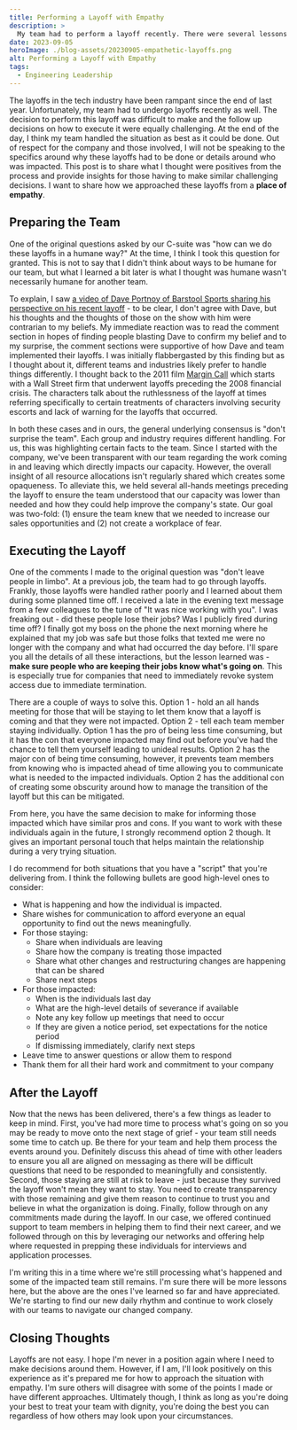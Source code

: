 ```yaml
---
title: Performing a Layoff with Empathy
description: >
  My team had to perform a layoff recently. There were several lessons and some interesting insights I gained from the situation. In this post, I'll discuss some of the lessons I learned in handling this layoff and how my organization's leaders did their best to treat everyone humanely.
date: 2023-09-05
heroImage: ./blog-assets/20230905-empathetic-layoffs.png
alt: Performing a Layoff with Empathy
tags:
  - Engineering Leadership
---
```


The layoffs in the tech industry have been rampant since the end of last year. Unfortunately, my team had to undergo layoffs recently as well. The decision to perform this layoff was difficult to make and the follow up decisions on how to execute it were equally challenging. At the end of the day, I think my team handled the situation as best as it could be done. Out of respect for the company and those involved, I will not be speaking to the specifics around why these layoffs had to be done or details around who was impacted. This post is to share what I thought were positives from the process and provide insights for those having to make similar challenging decisions. I want to share how we approached these layoffs from a **place of empathy**.

## Preparing the Team

One of the original questions asked by our C-suite was "how can we do these layoffs in a humane way?" At the time, I think I took this question for granted. This is not to say that I didn't think about ways to be humane for our team, but what I learned a bit later is what I thought was humane wasn't necessarily humane for another team.

To explain, I saw [a video of Dave Portnoy of Barstool Sports sharing his perspective on his recent layoff](https://www.youtube.com/watch?v=lmJAb7Z06xQ) - to be clear, I don't agree with Dave, but his thoughts and the thoughts of those on the show with him were contrarian to my beliefs. My immediate reaction was to read the comment section in hopes of finding people blasting Dave to confirm my belief and to my surprise, the comment sections were supportive of how Dave and team implemented their layoffs. I was initially flabbergasted by this finding but as I thought about it, different teams and industries likely prefer to handle things differently. I thought back to the 2011 film [Margin Call](https://www.imdb.com/title/tt1615147/) which starts with a Wall Street firm that underwent layoffs preceding the 2008 financial crisis. The characters talk about the ruthlessness of the layoff at times referring specifically to certain treatments of characters involving security escorts and lack of warning for the layoffs that occurred.

In both these cases and in ours, the general underlying consensus is "don't surprise the team". Each group and industry requires different handling. For us, this was highlighting certain facts to the team. Since I started with the company, we've been transparent with our team regarding the work coming in and leaving which directly impacts our capacity. However, the overall insight of all resource allocations isn't regularly shared which creates some opaqueness. To alleviate this, we held several all-hands meetings preceding the layoff to ensure the team understood that our capacity was lower than needed and how they could help improve the company's state. Our goal was two-fold: (1) ensure the team knew that we needed to increase our sales opportunities and (2) not create a workplace of fear.

## Executing the Layoff

One of the comments I made to the original question was "don't leave people in limbo". At a previous job, the team had to go through layoffs. Frankly, those layoffs were handled rather poorly and I learned about them during some planned time off. I received a late in the evening text message from a few colleagues to the tune of "It was nice working with you". I was freaking out - did these people lose their jobs? Was I publicly fired during time off? I finally got my boss on the phone the next morning where he explained that my job was safe but those folks that texted me were no longer with the company and what had occurred the day before. I'll spare you all the details of all these interactions, but the lesson learned was - **make sure people who are keeping their jobs know what's going on**. This is especially true for companies that need to immediately revoke system access due to immediate termination.

There are a couple of ways to solve this. Option 1 - hold an all hands meeting for those that will be staying to let them know that a layoff is coming and that they were not impacted. Option 2 - tell each team member staying individually. Option 1 has the pro of being less time consuming, but it has the con that everyone impacted may find out before you've had the chance to tell them yourself leading to unideal results. Option 2 has the major con of being time consuming, however, it prevents team members from knowing who is impacted ahead of time allowing you to communicate what is needed to the impacted individuals. Option 2 has the additional con of creating some obscurity around how to manage the transition of the layoff but this can be mitigated.

From here, you have the same decision to make for informing those impacted which have similar pros and cons. If you want to work with these individuals again in the future, I strongly recommend option 2 though. It gives an important personal touch that helps maintain the relationship during a very trying situation.

I do recommend for both situations that you have a "script" that you're delivering from. I think the following bullets are good high-level ones to consider:

- What is happening and how the individual is impacted.
- Share wishes for communication to afford everyone an equal opportunity to find out the news meaningfully.
- For those staying:
  - Share when individuals are leaving
  - Share how the company is treating those impacted
  - Share what other changes and restructuring changes are happening that can be shared
  - Share next steps
- For those impacted:
  - When is the individuals last day
  - What are the high-level details of severance if available
  - Note any key follow up meetings that need to occur
  - If they are given a notice period, set expectations for the notice period
  - If dismissing immediately, clarify next steps
- Leave time to answer questions or allow them to respond
- Thank them for all their hard work and commitment to your company

## After the Layoff

Now that the news has been delivered, there's a few things as leader to keep in mind. First, you've had more time to process what's going on so you may be ready to move onto the next stage of grief - your team still needs some time to catch up. Be there for your team and help them process the events around you. Definitely discuss this ahead of time with other leaders to ensure you all are aligned on messaging as there will be difficult questions that need to be responded to meaningfully and consistently. Second, those staying are still at risk to leave - just because they survived the layoff won't mean they want to stay. You need to create transparency with those remaining and give them reason to continue to trust you and believe in what the organization is doing. Finally, follow through on any commitments made during the layoff. In our case, we offered continued support to team members in helping them to find their next career, and we followed through on this by leveraging our networks and offering help where requested in prepping these individuals for interviews and application processes.

I'm writing this in a time where we're still processing what's happened and some of the impacted team still remains. I'm sure there will be more lessons here, but the above are the ones I've learned so far and have appreciated. We're starting to find our new daily rhythm and continue to work closely with our teams to navigate our changed company.

## Closing Thoughts

Layoffs are not easy. I hope I'm never in a position again where I need to make decisions around them. However, if I am, I'll look positively on this experience as it's prepared me for how to approach the situation with empathy. I'm sure others will disagree with some of the points I made or have different approaches. Ultimately though, I think as long as you're doing your best to treat your team with dignity, you're doing the best you can regardless of how others may look upon your circumstances.
